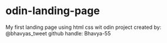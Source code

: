 # odin-landing-page
My first landing page using html css wit odin project
created by: @bhavyas_tweet
github handle: Bhavya-55
